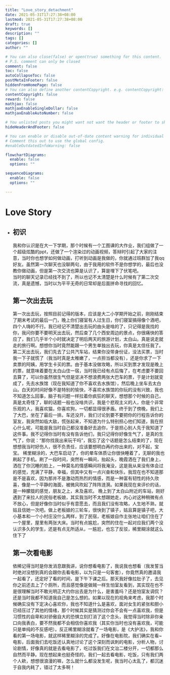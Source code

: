```yaml
---
title: "Love_story_detachment"
date: 2021-05-31T17:27:38+08:00
lastmod: 2021-05-31T17:27:38+08:00
draft: true
keywords: []
description: ""
tags: []
categories: []
author: ""

# You can also close(false) or open(true) something for this content.
# P.S. comment can only be closed
comment: false
toc: false
autoCollapseToc: false
postMetaInFooter: false
hiddenFromHomePage: false
# You can also define another contentCopyright. e.g. contentCopyright: "This is another copyright."
contentCopyright: false
reward: false
mathjax: false
mathjaxEnableSingleDollar: false
mathjaxEnableAutoNumber: false

# You unlisted posts you might want not want the header or footer to show
hideHeaderAndFooter: false

# You can enable or disable out-of-date content warning for individual post.
# Comment this out to use the global config.
#enableOutdatedInfoWarning: false

flowchartDiagrams:
  enable: false
  options: ""

sequenceDiagrams: 
  enable: false
  options: ""

---
```


<!--more-->
# Love Story
* ## 初识
  我和你认识是在大一下学期，那个时候有一个工图课的大作业，我们组做了一个超级炫酷的ppt，还做了一个渲染过的动画视频，答辩时引起了大家的注意，当时你也想学如何做动画，打听到动画是我做的，你就通过班群加了我qq好友。虽然第一次聊天也没聊两句，由于我用的软件不是你想学的，最后也没教你做动画，但是第一次交流也算是认识了，算是埋下了伏笔吧。  
  当时的聊天记录已经找不到了，所以也记不太清楚是什么时候有了第二次交流，真是遗憾，当时以为平平无奇的日常却是后面拼命寻找的回忆。
  ## 第一次出去玩
  第一次出去玩，按照目前记得的版本，应该是大二小学期开始之前，刚刚结束了期末考试的最后一门，晚上你们寝室有人过生日，你们寝室搞得像个酒吧，四个人嗨的不行。我已经记不清楚出去玩的由头是啥的了，只记得是我找的你，我问你要不要明天出去玩，然后查了几个西安周边的景点，你很痛快的答应了，我们几乎半个小时就决定了明后两天的旅游计划，太白山。真是说走就走的旅行啊。想想你当时竟然能跟一个男生单独出去玩，你真是太信任我了。
  第二天出去玩，我们先去了公共汽车站，结果你没带身份证，没法买票，当时我一下子就慌了（我当时真是太稚嫩了，一点担当都没有），还是你求了一下卖票的阿姨，用学生卡买的票。由于基本没做攻略，所以买到票才发现是晚上的票，就意味着要在太白山住一宿，当时我已经有点后悔了，在考虑要不要回去算了，可以你虽然很生气但是坚决不想浪费两张大巴车的票，于是计划就变成了，先去水族馆（现在我知道了你不喜欢去水族馆），然后晚上坐车去太白山。白天的时间好像不是特别的愉快，不喜欢水族馆的你玩的没有兴致，我也不知道怎么回事，脑子有问题一样拉着你疯狂的聊天，想想那个时候的自己，真是太奇怪了，聊的话题一般也没啥共识，我是个悲观主义的人，你是个非常乐观的人，我喜欢猫，你喜欢狗，一切都显得很矛盾。终于到了傍晚，我们上了大巴，坐在了最后一排。车还没开，我们讨论到要不要把你的行程告诉你的室友，我突然如临大敌，慌张起来，不知道为什么特别担心他们知道，我在担心什么呢，可能是我当时自己都没准备好去追你，于是担心别人先于我知道了这件事。我不记得你当时有没有告诉他们，我只记得你好像生气了，是真的生气了，你说：“那你找我出来玩干吗”，我忘了这个话题是怎么结束的了，现在想想我当时好伤人，很不负责任，应该要想明白再约你出来的，对不起，宝宝。
  稀里糊涂的，大巴车启动了，你的晕车体质让你很快睡着了，无聊的我也刷起了手机。刷了一段时间，突然有一瞬间，抬起头，晚霞洒在了我们身上，洒在了你沉睡的脸上，一种莫名的情感瞬间将我淹没，这是我从来没有体会过的感觉，充满了平静，幸福，但其中又有一点兴奋和快乐，我现在也不知道那是不是喜欢，因为那并不是激动而热烈的情感，而是一种富有韧性的持久欣喜，像是一个平静的海面，被微风吹起了阵阵涟漪。如果我现在来评价的话，是一种朦胧的感觉，朋友之上，未及喜欢。
  晚上到了太白山附近的车站，刚好遇到了来拉人的民俗老板娘，其实我当时不太想跟她走，内心对这种稍微有点不放心，但是好像你当时似乎有意愿去，而且我们没有攻略，人生地不熟，就姑且信她一次吧。做上老板娘的三轮车，很快到了镇子，姑且算是镇子吧，大小基本和一个小村庄没什么两样，到了民宿，老板娘自作主张地让咱们住在了一个屋里，屋里有两张大床。当时有点尴尬，突然的住在一起对应我们两个没认识多久的学生，还是有点无所适从，一尴尬，也忘了反驳，稀里糊涂就这么住下了
  ## 第一次看电影
  依稀记得当时是你发消息跟我讲，说你想看电影了，我说我也想看（我发誓当时绝对没想到真的会跟你去看电影，以为只是一句客套），你竟然真的邀请我一起看了，还定好了看的时间，是下午下课之后。那天我好像拉肚子了，去见你之前还去上了个厕所，而且感觉像是做贼一样生怕室友看到，其实现在也不是很理解当时不敢光明正大约你出去是为什么，是害羞吗？还是怕室友调侃？还是当时我都不知道我自己是怎么想的。如果以现在的视角来考虑，我那个时候确实没有下定决心喜欢你，我也不知道什么是喜欢，面对女生的紧张和胆小已经压过了其他的情绪，那个时候其实是猜测过你会不会有一点喜欢我，但是习惯性的自卑和对骄傲自大的恐惧立刻打消了这个念头，我觉得当时除非你亲口向我表白，要不然我都不会相信你喜欢我（其实你当时也没有喜欢我，可能只是单纯的不反感吧）。反正稀里糊涂就看了一场电影，是《大护法》，我和你看的第一场电影，就这样稀里糊涂的完成了。好像在电影院，我们确实在看~电影，后面我们去吃饭还认真地讨论了这个深刻而讽刺的电影，分析人物，讨论剧情，好像真的就是去看电影了，吃过饭我们在文治二楼分开，一切都那么自然而平静。现在想起来也挺奇怪的，我们一起去看电影，吃饭，只有我们两个人欸，想想很浪漫的嘛，怎么就什么都没发生呢，我当时心太乱了，都沉迷于自我内耗了，错过了太多啊！